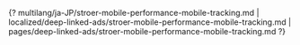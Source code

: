 {? multilang/ja-JP/stroer-mobile-performance-mobile-tracking.md | localized/deep-linked-ads/stroer-mobile-performance-mobile-tracking.md | pages/deep-linked-ads/stroer-mobile-performance-mobile-tracking.md ?}
